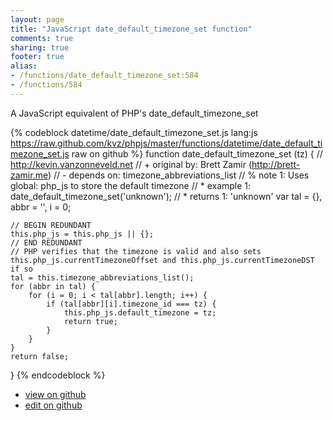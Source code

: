 ```yaml
---
layout: page
title: "JavaScript date_default_timezone_set function"
comments: true
sharing: true
footer: true
alias:
- /functions/date_default_timezone_set:584
- /functions/584
---
```

A JavaScript equivalent of PHP's date_default_timezone_set

{% codeblock datetime/date_default_timezone_set.js lang:js https://raw.github.com/kvz/phpjs/master/functions/datetime/date_default_timezone_set.js raw on github %}
function date_default_timezone_set (tz) {
    // http://kevin.vanzonneveld.net
    // +   original by: Brett Zamir (http://brett-zamir.me)
    // -    depends on: timezone_abbreviations_list
    // %        note 1: Uses global: php_js to store the default timezone
    // *     example 1: date_default_timezone_set('unknown');
    // *     returns 1: 'unknown'
    var tal = {},
        abbr = '',
        i = 0;

    // BEGIN REDUNDANT
    this.php_js = this.php_js || {};
    // END REDUNDANT
    // PHP verifies that the timezone is valid and also sets this.php_js.currentTimezoneOffset and this.php_js.currentTimezoneDST if so
    tal = this.timezone_abbreviations_list();
    for (abbr in tal) {
        for (i = 0; i < tal[abbr].length; i++) {
            if (tal[abbr][i].timezone_id === tz) {
                this.php_js.default_timezone = tz;
                return true;
            }
        }
    }
    return false;
}
{% endcodeblock %}

 - [view on github](https://github.com/kvz/phpjs/blob/master/functions/datetime/date_default_timezone_set.js)
 - [edit on github](https://github.com/kvz/phpjs/edit/master/functions/datetime/date_default_timezone_set.js)
